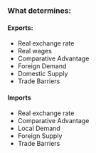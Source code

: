 ---
---

### What determines:

#### Exports:

* Real exchange rate
* Real wages
* Comparative Advantage
* Foreign Demand
* Domestic Supply
* Trade Barriers

#### Imports

* Real exchange rate
* Comparative Advantage
* Local Demand
* Foreign Supply
* Trade Barriers

